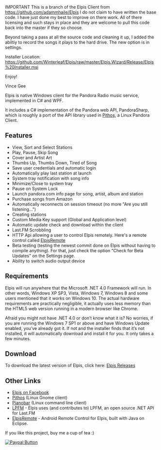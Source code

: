 IMPORTANT
This is a branch of the Elpis Client from https://github.com/adammhaile/Elpis
I do not claim to have written the base code.  I have just done my best to improve on there work.  All of there
licensing and such stays in place and they are welcome to pull this code back into the master if they so choose.

Beyond taking a pass at all the source code and cleaning it up, I added the abiltiy to record the songs it plays to the hard drive.
The new option is in settings.

Installer Location: https://github.com/Winterleaf/Elpis/raw/master/Elpis.Wizard/Release/Elpis%20Installer.msi

Enjoy!

Vince Gee



Elpis is native Windows client for the Pandora Radio music service, implemented in C# and WPF.  

It includes a C# implementation of the Pandora web API, PandoraSharp, which is roughly a port of the API library used in [Pithos](http://kevinmehall.net/p/pithos/), a Linux Pandora Client.

## Features
 * View, Sort and Select Stations
 * Play, Pause, Skip Song
 * Cover and Artist Art
 * Thumbs Up, Thumbs Down, Tired of Song
 * Save user credentials and automatic login
 * Automatically play last station at launch
 * System tray notification with song info
 * Minimize/Close to system tray
 * Pause on System Lock
 * Launch pandora.com info page for song, artist, album and station
 * Purchase songs from Amazon
 * Automatically reconnects on session timeout (no more "Are you still listening...")
 * Creating stations
 * Custom Media Key support (Global and Application level)
 * Automatic update check and download within the client
 * Last.FM Scrobbling
 * HTTP Api allowing a user to control Elpis remotely. Here's a remote control called [ElpisRemote](https://github.com/seliver/ElpisRemote)
 * Beta testing (testing the newest commit done on Elpis without having to compile anything). For that, just check the option "Check for Beta Updates" on the Settings page.
 * Ability to switch audio output device

## Requirements

Elpis will run anywhere that the Microsoft .NET 4.0 Framework will run. In other words, Windows XP SP3, Vista, Windows 7, Windows 8 and some users mentioned that it works on Windows 10. The actual hardware requirements are practically negligible, it actually uses less memory than the HTML5 web version running in a modern browser like Chrome.

Afraid you might not have .NET 4.0 or don’t know what it is? No worries, if you are running the Windows 7 SP1 or above and have Windows Update enabled, you’ve already got it. If not and the installer finds that it’s not installed, it will automatically download and install it for you. It only takes a few minutes.

## Download

To download the latest version of Elpis, click here: [Elpis Releases](https://github.com/adammhaile/Elpis/releases)

## Other Links
 * [Elpis on Facebook](https://www.facebook.com/elpis.pandora)
 * [Pithos](http://kevinmehall.net/p/pithos/) (Linux Gnome client)
 * [Pianobar](http://6xq.net/projects/pianobar/) (Linux command line client)
 * [LPFM](http://lpfm.codeplex.com/) - Elpis uses (and contributes to) LPFM, an open source .NET API for Last.FM
 * [ElpisRemote](https://github.com/seliver/ElpisRemote) - Android Remote Control for Elpis, built with Java on Eclipse.

If you like this project, buy me a cup of tea :)

[![Paypal Button](https://www.paypalobjects.com/en_US/i/btn/btn_donateCC_LG.gif "Paypal Button")](https://www.paypal.com/cgi-bin/webscr?cmd=_s-xclick&hosted_button_id=DEY298PN7NR38)
